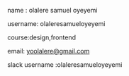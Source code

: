 name : olalere samuel oyeyemi

username: olaleresamueloyeyemi

course:design,frontend

email: yoolalere@gmail.com

slack username :olaleresamueloyeyemi
